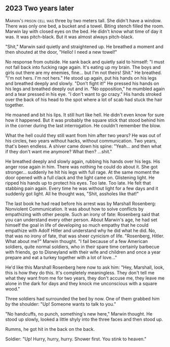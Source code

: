 
## **2023** Two years later

<span style="font-variant:small-caps;">Marwin's prison cell was</span> three by two meters tall.
She didn't have a window.
There was only one bed, a bucket and a towel.
Biting stench filled the room.
Marwin lay with closed eyes on the bed.
He didn't know what time of day it was.
It was pitch-black.
But it was almost always pitch-black.

"Shit," Marwin said quietly and straightened up.
He breathed a moment and then shouted at the door, "Hello! I need a new towel!"

No response from outside.
He sank back and quietly said to himself: "I must not fall back into fucking rage again.
It's eating up my brain.
The boys and girls out there are my enemies, fine... but I'm not theirs! Shit." He breathed.
"I'm not hers.
I'm not hers." He stood up again, put his hands on his legs and breathed deeply and slowly.
"Don't fight it!" He pressed his hands on his legs and breathed deeply out and in.
"No opposition," he mumbled again and a tear pressed in his eye.
"I don't want to go crazy." His hands stroked over the back of his head to the spot where a lot of scab had stuck the hair together.

He moaned and bit his lips.
It still hurt like hell.
He didn't even know for sure how it happened.
But it was probably the square stick that stood behind him in the corner during the last interrogation.
He couldn't remember the blow.

What the hell could they still want from him after two years? He was out of his circles, two years without hacks, without communication.
Two years, that's been endless. A shiver came down his spine: "Yeah... and then what if they don't want me anymore?
What then? ...shit."

He breathed deeply and slowly again, rubbing his hands over his legs.
His anger rose again in him.
There was nothing he could do about it.
She got stronger... suddenly he hit his legs with full rage.
At the same moment the door opened with a full clack and the light came on.
Glistening light.
He ripped his hands up to protect his eyes.
Too late. Too late.
He felt that stabbing pain again.
Every time he was without light for a few days and it suddenly got light.
All he thought was, "Shit, assholes like that!"

The last book he had read before his arrest was by Marshall Rosenberg: Nonviolent Communication.
It was about how to solve conflicts by empathizing with other people.
Such an irony of fate: Rosenberg said that you can understand every other person.
About Marwin's age, he had set himself the goal in life of developing so much empathy that he could empathize with Adolf Hitler and understand why he did what he did.
No, that was no irony of fate, that was sheer cynicism of life.
"Rosenberg, Hitler.
What about me?" Marwin thought.
"I fail because of a few American soldiers, quite normal soldiers, who in their spare time certainly barbecue with friends, go to Disneyland with their wife and children and once a year prepare and eat a turkey together with a lot of love..."

He'd like this Marshall Rosenberg here now to ask him: "Hey, Marshall, look, this is how they do this.
It's completely meaningless.
They don't tell me what they want from me for two years, they don't accuse me, they leave me alone in the dark for days and they knock me unconscious with a square wood."

Three soldiers had surrounded the bed by now.
One of them grabbed him by the shoulder: "Up! Someone wants to talk to you."

"No handcuffs, no punch, something's new here," Marwin thought.
He stood up slowly, looked a little shyly into the three faces and then stood up.

Rumms, he got hit in the back on the back.

Soldier: "Up! Hurry, hurry, hurry.
Shower first.
You stink to heaven."

